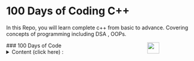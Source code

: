 # 100 Days of Coding C++
In this Repo, you will learn complete c++ from basic to advance. Covering concepts of programming including DSA , OOPs.

<img align="right" width="25%" height="30px" src="https://media.giphy.com/media/v1.Y2lkPTc5MGI3NjExb3B3N3pkaXhhamlxM3lrbnphOW9scDdxenIyNnRudHZndmE2N3IydSZlcD12MV9pbnRlcm5hbF9naWZfYnlfaWQmY3Q9Zw/MeJgB3yMMwIaHmKD4z/giphy.gif" height="380">
### 100 Days of Code 
<Details>
  <summary> Content (click here) : </summary>
  
  Day 1: 4 Codechef questions completed

  Day 2: Array 

  Day 3: OFF

  Day 4: Codechef and STL Vectors intro

  Day 5: Vectors
</Details>
